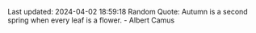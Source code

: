 Last updated: 2024-04-02 18:59:18
Random Quote: Autumn is a second spring when every leaf is a flower. - Albert Camus